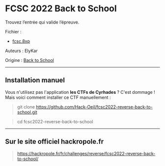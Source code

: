 # FCSC 2022 Back to School

Trouvez l’entrée qui valide l’épreuve.

Fichier :
- [fcsc.8xp](fcsc.8xp)



Auteurs : ElyKar

Origine : [Back to School](https://hackropole.fr/fr/challenges/reverse/fcsc2022-reverse-back-to-school/)


-----------

## Installation manuel
Vous n'utilisez pas l'application **les CTFs de Cyrhades** ? C'est dommage !
Mais voici comment installer ce CTF manuellement :

> git clone https://github.com/Hack-Oeil/fcsc2022-reverse-back-to-school.git

> cd fcsc2022-reverse-back-to-school


-----------

## Sur le site officiel hackropole.fr
> https://hackropole.fr/fr/challenges/reverse/fcsc2022-reverse-back-to-school/